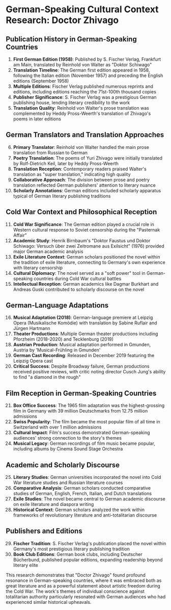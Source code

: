 # German-Speaking Cultural Context Research: Doctor Zhivago

## Publication History in German-Speaking Countries

1. **First German Edition (1958)**: Published by S. Fischer Verlag, Frankfurt am Main, translated by Reinhold von Walter as "Doktor Schiwago"
2. **Translation Timeline**: The German first edition appeared in 1958, following the Italian edition (November 1957) and preceding the English editions (September 1958)
3. **Multiple Editions**: Fischer Verlag published numerous reprints and editions, including editions reaching the 71st-100th thousand copies
4. **Publisher Significance**: S. Fischer Verlag was a prestigious German publishing house, lending literary credibility to the work
5. **Translation Quality**: Reinhold von Walter's prose translation was complemented by Heddy Pross-Weerth's translation of Zhivago's poems in later editions

## German Translators and Translation Approaches

6. **Primary Translator**: Reinhold von Walter handled the main prose translation from Russian to German
7. **Poetry Translation**: The poems of Yuri Zhivago were initially translated by Rolf-Dietrich Keil, later by Heddy Pross-Weerth
8. **Translation Reception**: Contemporary readers praised Walter's translation as "super translation," indicating high quality
9. **Collaborative Approach**: The division between prose and poetry translation reflected German publishers' attention to literary nuance
10. **Scholarly Annotations**: German editions included scholarly apparatus typical of German literary publishing traditions

## Cold War Context and Philosophical Reception

11. **Cold War Significance**: The German edition played a crucial role in Western cultural response to Soviet censorship during the "Pasternak Affair"
12. **Academic Study**: Henrik Birnbaum's "Doktor Faustus und Doktor Schiwago: Versuch über zwei Zeitromane aus Exilsicht" (1976) provided major German academic analysis
13. **Exile Literature Context**: German scholars positioned the novel within the tradition of exile literature, connecting to Germany's own experience with literary censorship
14. **Cultural Diplomacy**: The novel served as a "soft power" tool in German-speaking countries during Cold War cultural battles
15. **Intellectual Reception**: German academics like Dagmar Burkhart and Andreas Guski contributed to scholarly discourse on the novel

## German-Language Adaptations

16. **Musical Adaptation (2018)**: German-language premiere at Leipzig Opera (Musikalische Komödie) with translation by Sabine Ruflair and Jürgen Hartmann
17. **Theater Productions**: Multiple German theater productions including Pforzheim (2018-2020) and Tecklenburg (2019)
18. **Austrian Production**: Musical adaptation performed in Gmunden, Austria by 'Musical-Frühling in Gmunden'
19. **German Cast Recording**: Released in December 2019 featuring the Leipzig Opera cast
20. **Critical Success**: Despite Broadway failure, German productions received positive reviews, with critic noting director Cusch Jung's ability to find "a diamond in the rough"

## Film Reception in German-Speaking Countries

21. **Box Office Success**: The 1965 film adaptation was the highest-grossing film in Germany with 39 million Deutschmarks from 12.75 million admissions
22. **Swiss Popularity**: The film became the most popular film of all time in Switzerland with over 1 million admissions
23. **Cultural Impact**: Film's success demonstrated German-speaking audiences' strong connection to the story's themes
24. **Musical Legacy**: German recordings of film music became popular, including albums by Cinema Sound Stage Orchestra

## Academic and Scholarly Discourse

25. **Literary Studies**: German universities incorporated the novel into Cold War literature studies and Russian literature courses
26. **Comparative Analysis**: German scholars conducted comparative studies of German, English, French, Italian, and Dutch translations
27. **Exile Studies**: The novel became central to German academic discourse on exile literature and diaspora writing
28. **Historical Context**: German scholars analyzed the work within frameworks of revolutionary literature and anti-totalitarian discourse

## Publishers and Editions

29. **Fischer Tradition**: S. Fischer Verlag's publication placed the novel within Germany's most prestigious literary publishing tradition
30. **Book Club Editions**: German book clubs, including Deutscher Bücherbund, published popular editions, expanding readership beyond literary elite

This research demonstrates that "Doctor Zhivago" found profound resonance in German-speaking countries, where it was embraced both as great literature and as a powerful statement about artistic freedom during the Cold War. The work's themes of individual conscience against totalitarian authority particularly resonated with German audiences who had experienced similar historical upheavals.